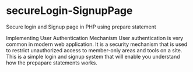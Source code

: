 # secureLogin-SignupPage
Secure login and Signup page in PHP using prepare statement


Implementing User Authentication Mechanism
User authentication is very common in modern web application. It is a security mechanism that is used to restrict unauthorized access to member-only areas and tools on a site. 
This is a simple login and signup system that will enable you understand how the prepapare statements works. 
